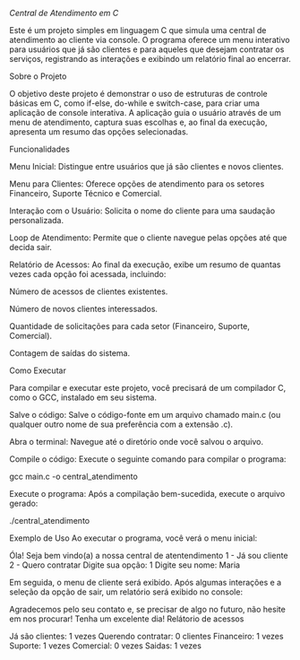 *Central de Atendimento em C*

Este é um projeto simples em linguagem C que simula uma central de atendimento ao cliente via console. O programa oferece um menu interativo para usuários que já são clientes e para aqueles que desejam contratar os serviços, registrando as interações e exibindo um relatório final ao encerrar.

Sobre o Projeto

O objetivo deste projeto é demonstrar o uso de estruturas de controle básicas em C, como if-else, do-while e switch-case, para criar uma aplicação de console interativa. A aplicação guia o usuário através de um menu de atendimento, captura suas escolhas e, ao final da execução, apresenta um resumo das opções selecionadas.

Funcionalidades

Menu Inicial: Distingue entre usuários que já são clientes e novos clientes.

Menu para Clientes: Oferece opções de atendimento para os setores Financeiro, Suporte Técnico e Comercial.

Interação com o Usuário: Solicita o nome do cliente para uma saudação personalizada.

Loop de Atendimento: Permite que o cliente navegue pelas opções até que decida sair.

Relatório de Acessos: Ao final da execução, exibe um resumo de quantas vezes cada opção foi acessada, incluindo:

Número de acessos de clientes existentes.

Número de novos clientes interessados.

Quantidade de solicitações para cada setor (Financeiro, Suporte, Comercial).

Contagem de saídas do sistema.

Como Executar

Para compilar e executar este projeto, você precisará de um compilador C, como o GCC, instalado em seu sistema.

Salve o código: Salve o código-fonte em um arquivo chamado main.c (ou qualquer outro nome de sua preferência com a extensão .c).

Abra o terminal: Navegue até o diretório onde você salvou o arquivo.

Compile o código: Execute o seguinte comando para compilar o programa:

gcc main.c -o central_atendimento

Execute o programa: Após a compilação bem-sucedida, execute o arquivo gerado:

./central_atendimento

Exemplo de Uso
Ao executar o programa, você verá o menu inicial:

Óla! Seja bem vindo(a) a nossa central de atentendimento
1 - Já sou cliente
2 - Quero contratar
Digite sua opção: 1
Digite seu nome: Maria

Em seguida, o menu de cliente será exibido. Após algumas interações e a seleção da opção de sair, um relatório será exibido no console:

Agradecemos pelo seu contato e, se precisar de algo no futuro, não hesite em nos procurar!
Tenha um excelente dia!
Relátorio de acessos

Já são clientes: 1 vezes
Querendo contratar: 0 clientes
Financeiro: 1 vezes
Suporte: 1 vezes
Comercial: 0 vezes
Saidas: 1 vezes
